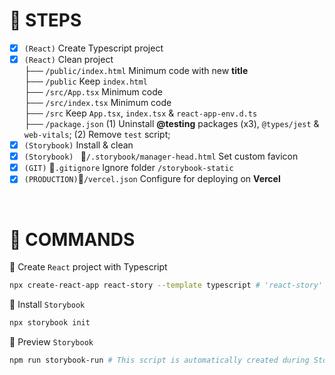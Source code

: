 # 🔢 STEPS
* [x] `(React)` Create Typescript project
* [x] `(React)` Clean project  
├── `/public/index.html` Minimum code with new **title**       
├── `/public` Keep `index.html`    
├── `/src/App.tsx` Minimum code    
├── `/src/index.tsx` Minimum code    
├── `/src` Keep `App.tsx`, `index.tsx` & `react-app-env.d.ts`      
├── `/package.json` (1) Uninstall **@testing** packages (x3), `@types/jest` & `web-vitals`; (2) Remove `test` script;     
* [x] `(Storybook)` Install & clean
* [x] `(Storybook) ` 📝`/.storybook/manager-head.html` Set custom favicon
* [x] `(GIT)` 📝`.gitignore` Ignore folder `/storybook-static`
* [x] `(PRODUCTION)`📝`/vercel.json` Configure for deploying on **Vercel**

&nbsp;

# 🚀 COMMANDS
🚀 Create `React` project with Typescript
```bash
npx create-react-app react-story --template typescript # 'react-story' is the project name
```

🚀 Install `Storybook`
```bash
npx storybook init
```
  
🚀 Preview `Storybook`
```bash
npm run storybook-run # This script is automatically created during Storybook installation
```